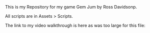 This is my Repository for my game Gem Jum by Ross Davidsonp.

All scripts are in Assets > Scripts.

The link to my video walkthrough is here as was too large for this file:
